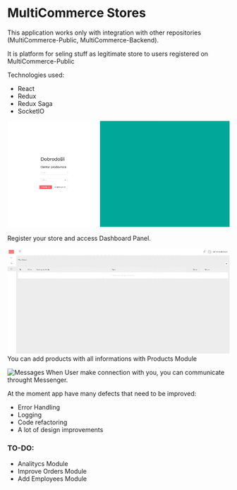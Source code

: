 # MultiCommerce Stores

This application works only with integration with other repositories (MultiCommerce-Public, MultiCommerce-Backend).

It is platform for seling stuff as legitimate store to users registered on MultiCommerce-Public

Technologies used:
  - React
  - Redux
  - Redux Saga
  - SocketIO

![Registration Page](gif/stores-register.gif)

Register your store and access Dashboard Panel.

![Add Product](gif/stores-add-product.gif)
You can add products with all informations with Products Module

![Messages](gif/messages.gif)
When User make connection with you, you can communicate throught Messenger.

At the moment app have many defects that need to be improved:
 - Error Handling
 - Logging
 - Code refactoring
 - A lot of design improvements
### TO-DO:

 - Analitycs Module
 - Improve Orders Module
 - Add Employees Module
